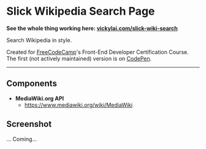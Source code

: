 # Slick Wikipedia Search Page

**See the whole thing working here: [vickylai.com/slick-wiki-search](https://vickylai.com/slick-wiki-search/)**

Search Wikipedia in style.

Created for [FreeCodeCamp](https://www.freecodecamp.com/vickylaixy)'s Front-End Developer Certification Course. The first (not actively maintained) version is on [CodePen](http://codepen.io/vickylaixy/pen/xdGRjp).

***

## Components  
* __MediaWiki.org API__
  * https://www.mediawiki.org/wiki/MediaWiki

## Screenshot

... Coming...